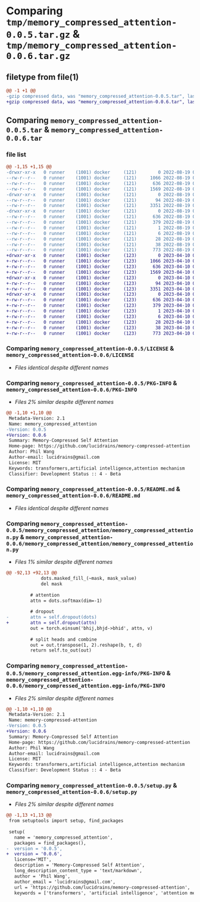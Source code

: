 # Comparing `tmp/memory_compressed_attention-0.0.5.tar.gz` & `tmp/memory_compressed_attention-0.0.6.tar.gz`

## filetype from file(1)

```diff
@@ -1 +1 @@
-gzip compressed data, was "memory_compressed_attention-0.0.5.tar", last modified: Fri Aug 19 03:03:43 2022, max compression
+gzip compressed data, was "memory_compressed_attention-0.0.6.tar", last modified: Mon Apr 10 03:35:40 2023, max compression
```

## Comparing `memory_compressed_attention-0.0.5.tar` & `memory_compressed_attention-0.0.6.tar`

### file list

```diff
@@ -1,15 +1,15 @@
-drwxr-xr-x   0 runner    (1001) docker     (121)        0 2022-08-19 03:03:43.383509 memory_compressed_attention-0.0.5/
--rw-r--r--   0 runner    (1001) docker     (121)     1066 2022-08-19 03:03:35.000000 memory_compressed_attention-0.0.5/LICENSE
--rw-r--r--   0 runner    (1001) docker     (121)      636 2022-08-19 03:03:43.383509 memory_compressed_attention-0.0.5/PKG-INFO
--rw-r--r--   0 runner    (1001) docker     (121)     1569 2022-08-19 03:03:35.000000 memory_compressed_attention-0.0.5/README.md
-drwxr-xr-x   0 runner    (1001) docker     (121)        0 2022-08-19 03:03:43.379509 memory_compressed_attention-0.0.5/memory_compressed_attention/
--rw-r--r--   0 runner    (1001) docker     (121)       94 2022-08-19 03:03:35.000000 memory_compressed_attention-0.0.5/memory_compressed_attention/__init__.py
--rw-r--r--   0 runner    (1001) docker     (121)     3351 2022-08-19 03:03:35.000000 memory_compressed_attention-0.0.5/memory_compressed_attention/memory_compressed_attention.py
-drwxr-xr-x   0 runner    (1001) docker     (121)        0 2022-08-19 03:03:43.383509 memory_compressed_attention-0.0.5/memory_compressed_attention.egg-info/
--rw-r--r--   0 runner    (1001) docker     (121)      636 2022-08-19 03:03:43.000000 memory_compressed_attention-0.0.5/memory_compressed_attention.egg-info/PKG-INFO
--rw-r--r--   0 runner    (1001) docker     (121)      379 2022-08-19 03:03:43.000000 memory_compressed_attention-0.0.5/memory_compressed_attention.egg-info/SOURCES.txt
--rw-r--r--   0 runner    (1001) docker     (121)        1 2022-08-19 03:03:43.000000 memory_compressed_attention-0.0.5/memory_compressed_attention.egg-info/dependency_links.txt
--rw-r--r--   0 runner    (1001) docker     (121)        6 2022-08-19 03:03:43.000000 memory_compressed_attention-0.0.5/memory_compressed_attention.egg-info/requires.txt
--rw-r--r--   0 runner    (1001) docker     (121)       28 2022-08-19 03:03:43.000000 memory_compressed_attention-0.0.5/memory_compressed_attention.egg-info/top_level.txt
--rw-r--r--   0 runner    (1001) docker     (121)       38 2022-08-19 03:03:43.383509 memory_compressed_attention-0.0.5/setup.cfg
--rw-r--r--   0 runner    (1001) docker     (121)      773 2022-08-19 03:03:35.000000 memory_compressed_attention-0.0.5/setup.py
+drwxr-xr-x   0 runner    (1001) docker     (123)        0 2023-04-10 03:35:40.700474 memory_compressed_attention-0.0.6/
+-rw-r--r--   0 runner    (1001) docker     (123)     1066 2023-04-10 03:35:28.000000 memory_compressed_attention-0.0.6/LICENSE
+-rw-r--r--   0 runner    (1001) docker     (123)      636 2023-04-10 03:35:40.700474 memory_compressed_attention-0.0.6/PKG-INFO
+-rw-r--r--   0 runner    (1001) docker     (123)     1569 2023-04-10 03:35:28.000000 memory_compressed_attention-0.0.6/README.md
+drwxr-xr-x   0 runner    (1001) docker     (123)        0 2023-04-10 03:35:40.700474 memory_compressed_attention-0.0.6/memory_compressed_attention/
+-rw-r--r--   0 runner    (1001) docker     (123)       94 2023-04-10 03:35:28.000000 memory_compressed_attention-0.0.6/memory_compressed_attention/__init__.py
+-rw-r--r--   0 runner    (1001) docker     (123)     3351 2023-04-10 03:35:28.000000 memory_compressed_attention-0.0.6/memory_compressed_attention/memory_compressed_attention.py
+drwxr-xr-x   0 runner    (1001) docker     (123)        0 2023-04-10 03:35:40.700474 memory_compressed_attention-0.0.6/memory_compressed_attention.egg-info/
+-rw-r--r--   0 runner    (1001) docker     (123)      636 2023-04-10 03:35:40.000000 memory_compressed_attention-0.0.6/memory_compressed_attention.egg-info/PKG-INFO
+-rw-r--r--   0 runner    (1001) docker     (123)      379 2023-04-10 03:35:40.000000 memory_compressed_attention-0.0.6/memory_compressed_attention.egg-info/SOURCES.txt
+-rw-r--r--   0 runner    (1001) docker     (123)        1 2023-04-10 03:35:40.000000 memory_compressed_attention-0.0.6/memory_compressed_attention.egg-info/dependency_links.txt
+-rw-r--r--   0 runner    (1001) docker     (123)        6 2023-04-10 03:35:40.000000 memory_compressed_attention-0.0.6/memory_compressed_attention.egg-info/requires.txt
+-rw-r--r--   0 runner    (1001) docker     (123)       28 2023-04-10 03:35:40.000000 memory_compressed_attention-0.0.6/memory_compressed_attention.egg-info/top_level.txt
+-rw-r--r--   0 runner    (1001) docker     (123)       38 2023-04-10 03:35:40.700474 memory_compressed_attention-0.0.6/setup.cfg
+-rw-r--r--   0 runner    (1001) docker     (123)      773 2023-04-10 03:35:28.000000 memory_compressed_attention-0.0.6/setup.py
```

### Comparing `memory_compressed_attention-0.0.5/LICENSE` & `memory_compressed_attention-0.0.6/LICENSE`

 * *Files identical despite different names*

### Comparing `memory_compressed_attention-0.0.5/PKG-INFO` & `memory_compressed_attention-0.0.6/PKG-INFO`

 * *Files 2% similar despite different names*

```diff
@@ -1,10 +1,10 @@
 Metadata-Version: 2.1
 Name: memory_compressed_attention
-Version: 0.0.5
+Version: 0.0.6
 Summary: Memory-Compressed Self Attention
 Home-page: https://github.com/lucidrains/memory-compressed-attention
 Author: Phil Wang
 Author-email: lucidrains@gmail.com
 License: MIT
 Keywords: transformers,artificial intelligence,attention mechanism
 Classifier: Development Status :: 4 - Beta
```

### Comparing `memory_compressed_attention-0.0.5/README.md` & `memory_compressed_attention-0.0.6/README.md`

 * *Files identical despite different names*

### Comparing `memory_compressed_attention-0.0.5/memory_compressed_attention/memory_compressed_attention.py` & `memory_compressed_attention-0.0.6/memory_compressed_attention/memory_compressed_attention.py`

 * *Files 1% similar despite different names*

```diff
@@ -92,13 +92,13 @@
             dots.masked_fill_(~mask, mask_value)
             del mask
 
         # attention
         attn = dots.softmax(dim=-1)
 
         # dropout
-        attn = self.dropout(dots)
+        attn = self.dropout(attn)
         out = torch.einsum('bhij,bhjd->bhid', attn, v)
 
         # split heads and combine
         out = out.transpose(1, 2).reshape(b, t, d)
         return self.to_out(out)
```

### Comparing `memory_compressed_attention-0.0.5/memory_compressed_attention.egg-info/PKG-INFO` & `memory_compressed_attention-0.0.6/memory_compressed_attention.egg-info/PKG-INFO`

 * *Files 2% similar despite different names*

```diff
@@ -1,10 +1,10 @@
 Metadata-Version: 2.1
 Name: memory-compressed-attention
-Version: 0.0.5
+Version: 0.0.6
 Summary: Memory-Compressed Self Attention
 Home-page: https://github.com/lucidrains/memory-compressed-attention
 Author: Phil Wang
 Author-email: lucidrains@gmail.com
 License: MIT
 Keywords: transformers,artificial intelligence,attention mechanism
 Classifier: Development Status :: 4 - Beta
```

### Comparing `memory_compressed_attention-0.0.5/setup.py` & `memory_compressed_attention-0.0.6/setup.py`

 * *Files 2% similar despite different names*

```diff
@@ -1,13 +1,13 @@
 from setuptools import setup, find_packages
 
 setup(
   name = 'memory_compressed_attention',
   packages = find_packages(),
-  version = '0.0.5',
+  version = '0.0.6',
   license='MIT',
   description = 'Memory-Compressed Self Attention',
   long_description_content_type = 'text/markdown',
   author = 'Phil Wang',
   author_email = 'lucidrains@gmail.com',
   url = 'https://github.com/lucidrains/memory-compressed-attention',
   keywords = ['transformers', 'artificial intelligence', 'attention mechanism'],
```


